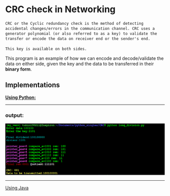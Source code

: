 # CRC check in Networking

    CRC or the Cyclic redundancy check is the method of detecting accidental changes/errors in the communication channel. CRC uses a generator polynomial (or also referred to as a key) to validate the transfer or encode the data on receiver end or the sender's end.

    This key is available on both sides.

This program is an example of how we can encode and decode/validate the data on either side, given the key and the data to be transferred in their **binary form**.

## Implementations

**[Using Python:](long_division.py)**
___
### output:
<img src="../images/crc_python_op.png">

___
[Using Java]()